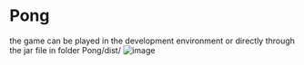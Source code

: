 # Pong
the game can be played in the development environment
or directly through the jar file in folder Pong/dist/
![image](https://github.com/chschuele/Pong/issues/1#issue-399449799)
